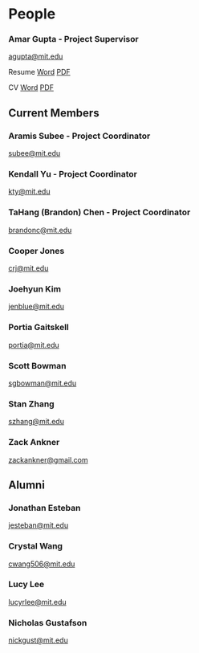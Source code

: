 # People

### Amar Gupta - Project Supervisor
agupta@mit.edu

Resume [Word](https://drive.google.com/uc?id=1C80YGlpeTT70fEly4qjCYs-7VWWGDcrH&export=download) [PDF](./resume)

CV [Word](https://drive.google.com/uc?id=1zqN_oDYEv-6zt731Ox6y0RNTNpfMr85E&export=download) [PDF](./CV)

## Current Members

### Aramis Subee - Project Coordinator
subee@mit.edu

### Kendall Yu - Project Coordinator
kty@mit.edu

### TaHang (Brandon) Chen - Project Coordinator
brandonc@mit.edu

### Cooper Jones
crj@mit.edu

### Joehyun Kim
jenblue@mit.edu

### Portia Gaitskell
portia@mit.edu

### Scott Bowman
sgbowman@mit.edu

### Stan Zhang
szhang@mit.edu

### Zack Ankner
zackankner@gmail.com

## Alumni

### Jonathan Esteban
jesteban@mit.edu

### Crystal Wang
cwang506@mit.edu

### Lucy Lee
lucyrlee@mit.edu

### Nicholas Gustafson
nickgust@mit.edu
